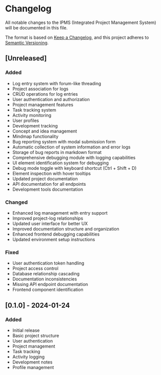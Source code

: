 # Changelog

All notable changes to the IPMS (Integrated Project Management System) will be documented in this file.

The format is based on [Keep a Changelog](https://keepachangelog.com/en/1.0.0/),
and this project adheres to [Semantic Versioning](https://semver.org/spec/v2.0.0.html).

## [Unreleased]

### Added
- Log entry system with forum-like threading
- Project association for logs
- CRUD operations for log entries
- User authentication and authorization
- Project management features
- Task tracking system
- Activity monitoring
- User profiles
- Development tracking
- Concept and idea management
- Mindmap functionality
- Bug reporting system with modal submission form
- Automatic collection of system information and error logs
- Storage of bug reports in markdown format
- Comprehensive debugging module with logging capabilities
- UI element identification system for debugging
- Debug mode toggle with keyboard shortcut (Ctrl + Shift + D)
- Element inspection with hover tooltips
- Updated project documentation
- API documentation for all endpoints
- Development tools documentation

### Changed
- Enhanced log management with entry support
- Improved project-log relationships
- Updated user interface for better UX
- Improved documentation structure and organization
- Enhanced frontend debugging capabilities
- Updated environment setup instructions

### Fixed
- User authentication token handling
- Project access control
- Database relationship cascading
- Documentation inconsistencies
- Missing API endpoint documentation
- Frontend component identification

## [0.1.0] - 2024-01-24

### Added
- Initial release
- Basic project structure
- User authentication
- Project management
- Task tracking
- Activity logging
- Development notes
- Profile management
